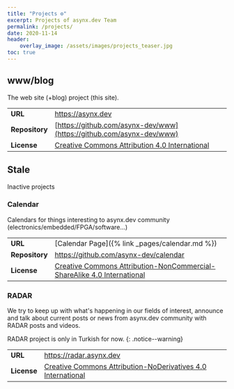 ```yaml
---
title: "Projects ⚙️"
excerpt: Projects of asynx.dev Team
permalink: /projects/
date: 2020-11-14
header:
    overlay_image: /assets/images/projects_teaser.jpg
toc: true
---
```


## www/blog

The web site (+blog) project (this site).

| | |
|------|------|
| **URL** | <https://asynx.dev> |
| **Repository** | [https://github.com/asynx-dev/www](https://github.com/asynx-dev/www) |
| **License**   | [Creative Commons Attribution 4.0 International](https://creativecommons.org/licenses/by/4.0/) |

## Stale

Inactive projects

### Calendar

Calendars for things interesting to asynx.dev community (electronics/embedded/FPGA/software...)

| | |
|------|------|
| **URL** | [Calendar Page]({% link _pages/calendar.md %}) |
| **Repository** | <https://github.com/asynx-dev/calendar> |
| **License**   | [Creative Commons Attribution-NonCommercial-ShareAlike 4.0 International](https://creativecommons.org/licenses/by-nc-sa/4.0/) |

### RADAR

We try to keep up with what's happening in our fields of interest, announce and
talk about current posts or news from asynx.dev community with RADAR posts and
videos.

RADAR project is only in Turkish for now.
{: .notice--warning}

| | |
|------|------|
| **URL** | <https://radar.asynx.dev> |
| **License**   | [Creative Commons Attribution-NoDerivatives 4.0 International](https://creativecommons.org/licenses/by-nd/4.0/) |
